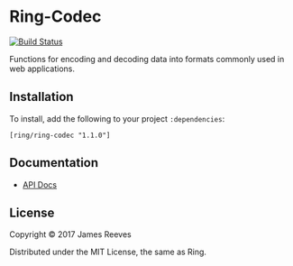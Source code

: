 # Ring-Codec

[![Build Status](https://travis-ci.org/ring-clojure/ring-codec.svg?branch=master)](https://travis-ci.org/ring-clojure/ring-codec)

Functions for encoding and decoding data into formats commonly used in
web applications.

## Installation

To install, add the following to your project `:dependencies`:

    [ring/ring-codec "1.1.0"]

## Documentation

* [API Docs](http://ring-clojure.github.com/ring-codec/ring.util.codec.html)

## License

Copyright © 2017 James Reeves

Distributed under the MIT License, the same as Ring.
